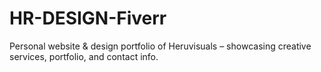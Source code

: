 # HR-DESIGN-Fiverr
Personal website &amp; design portfolio of Heruvisuals – showcasing creative services, portfolio, and contact info.

